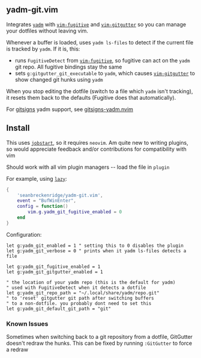 ## yadm-git.vim

Integrates [`yadm`](https://github.com/TheLocehiliosan/yadm) with [`vim-fugitive`](https://github.com/tpope/vim-fugitive) and [`vim-gitgutter`](https://github.com/airblade/vim-gitgutter) so you can manage your dotfiles without leaving vim.

Whenever a buffer is loaded, uses `yadm ls-files` to detect if the current file is tracked by `yadm`. If it is, this:

- runs `FugitiveDetect` from [`vim-fugitive`](https://github.com/tpope/vim-fugitive), so fugitive can act on the `yadm` git repo. All fugitive bindings stay the same
- sets `g:gitgutter_git_executable` to `yadm`, which causes [`vim-gitgutter`](https://github.com/airblade/vim-gitgutter) to show changed git hunks using `yadm`

When you stop editing the dotfile (switch to a file which `yadm` isn't tracking), it resets them back to the defaults (Fugitive does that automatically).

For [gitsigns](https://github.com/lewis6991/gitsigns.nvim) yadm support, see [gitsigns-yadm.nvim](https://github.com/seanbreckenridge/gitsigns-yadm.nvim)

## Install

This uses [`jobstart`](<https://neovim.io/doc/user/builtin.html#jobstart()>), so it requires `neovim`. Am quite new to writing plugins, so would appreciate feedback and/or contributions for compatibility with vim

Should work with all vim plugin managers -- load the file in `plugin`

For example, using [`lazy`](https://github.com/folke/lazy.nvim):

```lua
{
    'seanbreckenridge/yadm-git.vim',
    event = "BufWinEnter",
    config = function()
        vim.g.yadm_git_fugitive_enabled = 0
    end
}
```

Configuration:

```vim
let g:yadm_git_enabled = 1 " setting this to 0 disables the plugin
let g:yadm_git_verbose = 0 " prints when it yadm ls-files detects a file

let g:yadm_git_fugitive_enabled = 1
let g:yadm_git_gitgutter_enabled = 1

" the location of your yadm repo (this is the default for yadm)
" used with FugitiveDetect when it detects a dotfile
let g:yadm_git_repo_path = "~/.local/share/yadm/repo.git"
" to 'reset' gitgutter git path after switching buffers
" to a non-dotfile. you probably dont need to set this
let g:yadm_git_default_git_path = "git"
```

### Known Issues

Sometimes when switching back to a git repository from a dotfile, GitGutter doesn't redraw the hunks. This can be fixed by running `:GitGutter` to force a redraw
